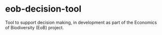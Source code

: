 # eob-decision-tool
Tool to support decision making, in development as part of the Economics of Biodiversity (EoB) project. 
